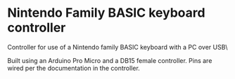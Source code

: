 # Nintendo Family BASIC keyboard controller

Controller for use of a Nintendo family BASIC keyboard with a PC over USB\

Built using an Arduino Pro Micro and a DB15 female controller. Pins are wired per the documentation in the controller.
